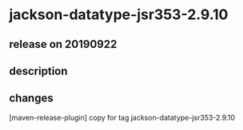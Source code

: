 # jackson-datatype-jsr353-2.9.10

## release on 20190922

## description

## changes

[maven-release-plugin] copy for tag jackson-datatype-jsr353-2.9.10

